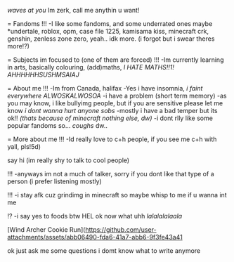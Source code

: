*waves at you* Im zerk, call me anythin u want!

= Fandoms
!!!
-I like some fandoms, and some underrated ones maybe
*undertale, roblox, opm, case file 1225, kamisama kiss, minecraft
 crk, genshin, zenless zone zero, yeah.. idk more. (i forgot but i swear theres more!?)

= Subjects im focused to (one of them are forced)
!!!
-Im currently learning in arts, basically colouring, (add)maths,
*I HATE MATHS!!1! AHHHHHHSUSHMSAIAJ*

= About me
!!!
-Im from Canada, halifax
-Yes i have insomnia, *i faint everywhere ALWOSKALWOSOA*
-i have a problem (short term memory)
-as you may know, i like bullyimg people, but if you are sensitive
please let me know *i dont wanna hurt anyone sobs*
-mostly i have a bad temper but its ok!! *(thats because of 
minecraft nothing else, dw)*
-i dont rlly like some popular fandoms so... *coughs* dw..

= More about me
!!!
-Id really love to c+h people, if you see me c+h with yall, pls!5d)

say hi (im really shy to talk to cool people)

!!!
-anyways im not a much of talker, sorry if you dont like that type
of a person (i prefer listening mostly)

!!!
-i stay afk cuz grindimg in minecraft so maybe whisp to me if u
wanna int me

!?
-i say yes to foods btw HEL ok now what uhh
*lalalalalaala*

[Wind Archer Cookie Run](https://github.com/user-attachments/assets/abb06490-fda6-41a7-abb6-9f3fe43a41


ok just ask me some questions i domt know what to write anymore
